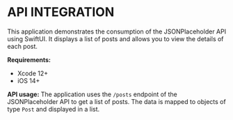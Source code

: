 # API INTEGRATION

This application demonstrates the consumption of the JSONPlaceholder API using SwiftUI. It displays a list of posts and allows you to view the details of each post.

**Requirements:**
* Xcode 12+
* iOS 14+

**API usage:**
The application uses the `/posts` endpoint of the JSONPlaceholder API to get a list of posts. The data is mapped to objects of type `Post` and displayed in a list.
